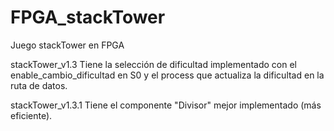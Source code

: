 # FPGA_stackTower
Juego stackTower en FPGA

stackTower_v1.3 Tiene la selección de dificultad implementado con el enable_cambio_dificultad en S0 y el process que actualiza la dificultad en la ruta de datos.



stackTower_v1.3.1 Tiene el componente "Divisor" mejor implementado (más eficiente).
